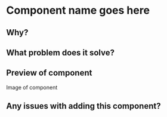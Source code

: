 # Component name goes here

## Why?

## What problem does it solve?

## Preview of component

Image of component

## Any issues with adding this component?
